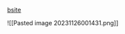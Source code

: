 [bsite](https://www.bilibili.com/video/BV1ov411F7Ae/?spm_id_from=333.1007.top_right_bar_window_history.content.click&vd_source=62c8a03e66ff063b9af3e473fadb8049)

![[Pasted image 20231126001431.png]]